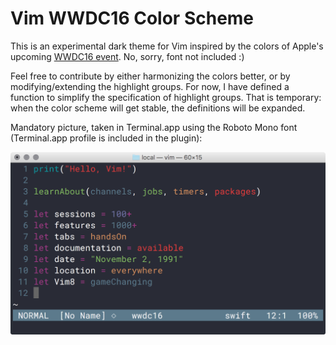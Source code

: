 # Vim WWDC16 Color Scheme

This is an experimental dark theme for Vim inspired by the colors
of Apple's upcoming [WWDC16 event](https://developer.apple.com). No,
sorry, font not included :)

Feel free to contribute by either harmonizing the colors better, or
by modifying/extending the highlight groups. For now, I have defined
a function to simplify the specification of highlight groups. That
is temporary: when the color scheme will get stable, the definitions
will be expanded.

Mandatory picture, taken in Terminal.app using the Roboto Mono font
(Terminal.app profile is included in the plugin):

![WWDC16 Color Scheme](images/wwdc16.png)

